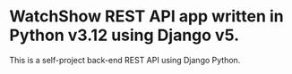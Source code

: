 # WatchShow REST API app written in Python v3.12 using Django v5.
This is a self-project back-end REST API using Django Python.
